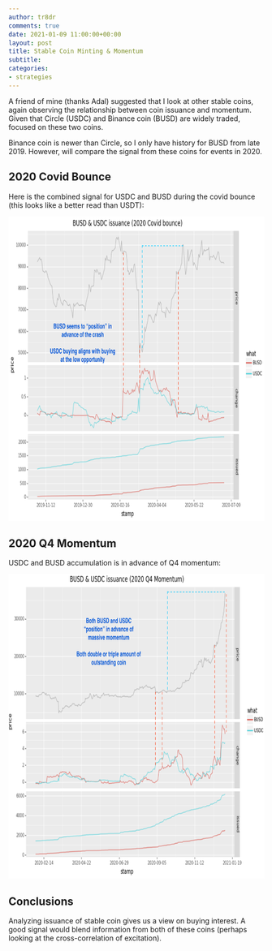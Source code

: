 ```yaml
---
author: tr8dr
comments: true
date: 2021-01-09 11:00:00+00:00
layout: post
title: Stable Coin Minting & Momentum
subtitle:
categories:
- strategies
---
```

A friend of mine (thanks Adal) suggested that I look at other stable coins, again observing the relationship between 
coin issuance and momentum.  Given that Circle (USDC) and Binance coin (BUSD) are widely traded, focused on these
two coins.

Binance coin is newer than Circle, so I only have history for BUSD from late 2019.  However, will compare the signal
from these coins for events in 2020.  

## 2020 Covid Bounce
Here is the combined signal for USDC and BUSD during the covid bounce (this looks like a better read than USDT):

<img src="/assets/2021-01-09/covid.png" width="800" height="600" />

## 2020 Q4 Momentum
USDC and BUSD accumulation is in advance of Q4 momentum:

<img src="/assets/2021-01-09/Q4.png" width="800" height="600" />

## Conclusions
Analyzing issuance of stable coin gives us a view on buying interest.  A good signal would blend information from
both of these coins (perhaps looking at the cross-correlation of excitation).

